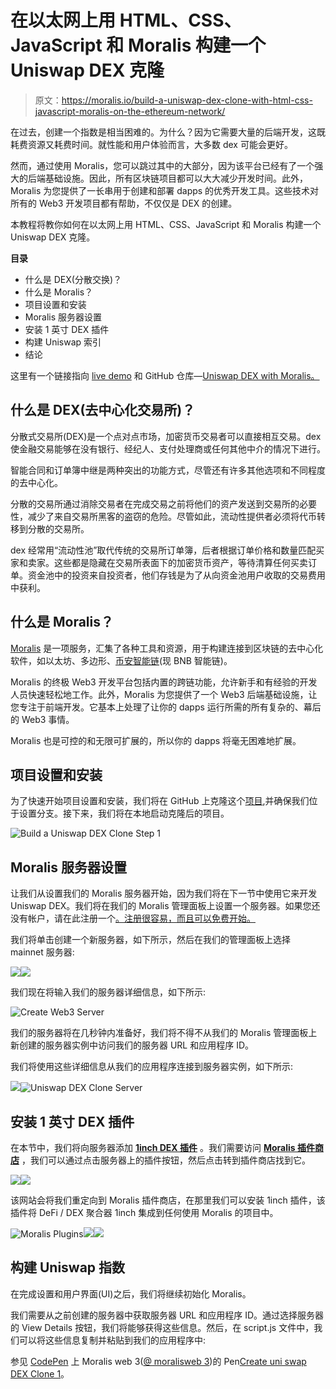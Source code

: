 # 在以太网上用 HTML、CSS、JavaScript 和 Moralis 构建一个 Uniswap DEX 克隆

> 原文：<https://moralis.io/build-a-uniswap-dex-clone-with-html-css-javascript-moralis-on-the-ethereum-network/>

在过去，创建一个指数是相当困难的。为什么？因为它需要大量的后端开发，这既耗费资源又耗费时间。就性能和用户体验而言，大多数 dex 可能会更好。

然而，通过使用 Moralis，您可以跳过其中的大部分，因为该平台已经有了一个强大的后端基础设施。因此，所有区块链项目都可以大大减少开发时间。此外，Moralis 为您提供了一长串用于创建和部署 dapps 的优秀开发工具。这些技术对所有的 Web3 开发项目都有帮助，不仅仅是 DEX 的创建。

本教程将教你如何在以太网上用 HTML、CSS、JavaScript 和 Moralis 构建一个 Uniswap DEX 克隆。

**目录**

*   什么是 DEX(分散交换)？
*   什么是 Moralis？
*   项目设置和安装
*   Moralis 服务器设置
*   安装 1 英寸 DEX 插件
*   构建 Uniswap 索引
*   结论

这里有一个链接指向 [live demo](https://uniswap-dex-with-moralis.vercel.app/) 和 GitHub 仓库—[Uniswap DEX with Moralis。](https://github.com/Olanetsoft/uniswap-dex-with-moralis)

## **什么是 DEX(去中心化交易所)？**

分散式交易所(DEX)是一个点对点市场，加密货币交易者可以直接相互交易。dex 使金融交易能够在没有银行、经纪人、支付处理商或任何其他中介的情况下进行。

智能合同和订单簿中继是两种突出的功能方式，尽管还有许多其他选项和不同程度的去中心化。

分散的交易所通过消除交易者在完成交易之前将他们的资产发送到交易所的必要性，减少了来自交易所黑客的盗窃的危险。尽管如此，流动性提供者必须将代币转移到分散的交易所。

dex 经常用“流动性池”取代传统的交易所订单簿，后者根据订单价格和数量匹配买家和卖家。这些都是隐藏在交易所表面下的加密货币资产，等待清算任何买卖订单。资金池中的投资来自投资者，他们存钱是为了从向资金池用户收取的交易费用中获利。

## **什么是 Moralis？**

[Moralis](https://moralis.io/) 是一项服务，汇集了各种工具和资源，用于构建连接到区块链的去中心化软件，如以太坊、多边形、[币安智能链](https://moralis.io/bsc-programming-guide-intro-to-binance-smart-chain-development-in-10-minutes/)(现 BNB 智能链)。

Moralis 的终极 Web3 开发平台包括内置的跨链功能，允许新手和有经验的开发人员快速轻松地工作。此外，Moralis 为您提供了一个 Web3 后端基础设施，让您专注于前端开发。它基本上处理了让你的 dapps 运行所需的所有复杂的、幕后的 Web3 事情。

Moralis 也是可控的和无限可扩展的，所以你的 dapps 将毫无困难地扩展。

## **项目设置和安装**

为了快速开始项目设置和安装，我们将在 GitHub 上克隆这个[项目](https://github.com/Olanetsoft/uniswap-dex-with-moralis/tree/setup),并确保我们位于设置分支。接下来，我们将在本地启动克隆后的项目。

![Build a Uniswap DEX Clone Step 1](img/37b29cd3e29476c745892e425495e959.png)

## **Moralis 服务器设置**

让我们从设置我们的 Moralis 服务器开始，因为我们将在下一节中使用它来开发 Uniswap DEX。我们将在我们的 Moralis 管理面板上设置一个服务器。如果您还没有帐户，请在此注册一个[。注册很容易，而且可以免费开始。](https://admin.moralis.io/register)

我们将单击创建一个新服务器，如下所示，然后在我们的管理面板上选择 mainnet 服务器:

![](img/0fb908b06add8495d0f9ac3a92973a4a.png)![](img/d52f888b904e04b812be4b3f43d62d92.png)

我们现在将输入我们的服务器详细信息，如下所示:

![Create Web3 Server](img/c81a2b9a483e5a071b304426af8f0266.png)

我们的服务器将在几秒钟内准备好，我们将不得不从我们的 Moralis 管理面板上新创建的服务器实例中访问我们的服务器 URL 和应用程序 ID。

我们将使用这些详细信息从我们的应用程序连接到服务器实例，如下所示:

![](img/ebc2b852d3e12d6d8eee9878d527f512.png)![Uniswap DEX Clone Server](img/03d2f3d44a32958060c0c20d762243b9.png)

## **安装 1 英寸 DEX 插件**

在本节中，我们将向服务器添加 [**1inch DEX 插件**](https://moralis.io/plugins/1inch) 。我们需要访问 [**Moralis 插件商店**](https://moralis.io/plugins) ，我们可以通过点击服务器上的插件按钮，然后点击转到插件商店找到它。

![](img/1738edfe8da99bad403cc4a6d662eafc.png)![](img/c5b3ee645da0403beeff58973c7a2dc3.png)

该网站会将我们重定向到 Moralis 插件商店，在那里我们可以安装 1inch 插件，该插件将 DeFi / DEX 聚合器 1inch 集成到任何使用 Moralis 的项目中。

![Moralis Plugins](img/87dae039d5c68f21c404a1588941226e.png)![](img/c4a3e93b0b0ea70f15c41c4315f02ad5.png)![](img/705f6f234416c9f18541cbf353a61e69.png)

## **构建 Uniswap 指数**

在完成设置和用户界面(UI)之后，我们将继续初始化 Moralis。

我们需要从之前创建的服务器中获取服务器 URL 和应用程序 ID。通过选择服务器的 View Details 按钮，我们将能够获得这些信息。然后，在 script.js 文件中，我们可以将这些信息复制并粘贴到我们的应用程序中:

参见 [CodePen](https://codepen.io) 上 Moralis web 3([@ moralisweb 3](https://codepen.io/moralisweb3))的 Pen[Create uni swap DEX Clone 1](https://codepen.io/moralisweb3/pen/wvpVJGe)。